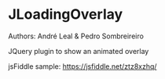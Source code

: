 JLoadingOverlay
===============
Authors: André Leal & Pedro Sombreireiro

JQuery plugin to show an animated overlay

jsFiddle sample: https://jsfiddle.net/ztz8xzhq/
